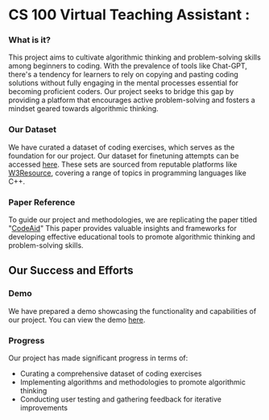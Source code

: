 #  CS 100 Virtual Teaching Assistant :
### What is it?
This project aims to cultivate algorithmic thinking and problem-solving skills among beginners to coding. With the prevalence of tools like Chat-GPT, there's a tendency for learners to rely on copying and pasting coding solutions without fully engaging in the mental processes essential for becoming proficient coders. Our project seeks to bridge this gap by providing a platform that encourages active problem-solving and fosters a mindset geared towards algorithmic thinking.

### Our Dataset
We have curated a dataset of coding exercises, which serves as the foundation for our project. Our dataset for finetuning attempts can be accessed [here](https://docs.google.com/spreadsheets/d/1czTl1hxHkFfG6WsNWMGKEt0sZ7DftyNATBS0fS_JyCY/edit?usp=sharing). These sets are sourced from reputable platforms like [W3Resource](https://www.w3resource.com/cpp-exercises/#google_vignette), covering a range of topics in programming languages like C++.

### Paper Reference
To guide our project and methodologies, we are replicating the paper titled "[CodeAid](https://arxiv.org/pdf/2401.11314.pdf)" This paper provides valuable insights and frameworks for developing effective educational tools to promote algorithmic thinking and problem-solving skills.

## Our Success and Efforts

### Demo
We have prepared a demo showcasing the functionality and capabilities of our project. You can view the demo [here](https://drive.google.com/file/d/16VS0-eSqai0DzzRkLChidrCILdHFftjU/view?usp=sharing).

### Progress
Our project has made significant progress in terms of:

* Curating a comprehensive dataset of coding exercises
* Implementing algorithms and methodologies to promote algorithmic thinking
* Conducting user testing and gathering feedback for iterative improvements

